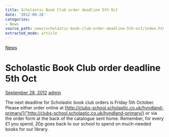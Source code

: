 ```yaml
---
title: Scholastic Book Club order deadline 5th Oct
date: '2012-09-28'
categories:
- News
source_path: news/scholastic-book-club-order-deadline-5th-oct/index.html
extracted_mode: article
---
```

[News](category/news/)

# Scholastic Book Club order deadline 5th Oct

[September 28, 2012](news/scholastic-book-club-order-deadline-5th-oct/) [admin](author/admin/)

The next deadline for Scholastic book club orders is Friday 5th October. Please either order online at [http://clubs-school.scholastic.co.uk/hyndland-primary/]("http://clubs-school.scholastic.co.uk/hyndland-primary/) or via the order form at the back of the catalogue sent home. Remember, for every £1 you spend, 20p goes back to our school to spend on much-needed books for our library.
